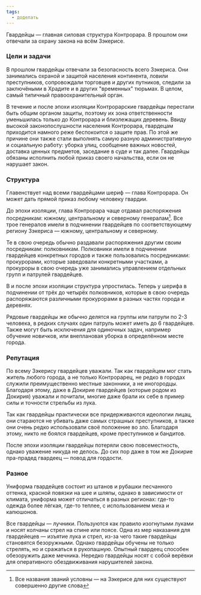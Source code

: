 ```yaml
---
tags:
  - доделать
---
```

Гвардейцы — главная силовая структура Контрорара. В прошлом они отвечали за охрану закона на всём Зэкерисе.
### Цели и задачи
В прошлом гвардейцы отвечали за безопасность всего Зэкериса. Они занимались охраной и защитой населения континента, ловили преступников, сопровождали торговцев и других путников, следили за заключёными в Храдите и в других "временных" тюрьмах. В целом, самый типичный правоохранительный орган.

В течение и после эпохи изоляции Контрорарские гвардейцы перестали быть общим органом защиты, поэтому их зона ответственности уменьшилась только до Контрорара и близлежащих деревень. Ввиду высокой законопослушности населения Контрорара, гвардецам приходится намного реже беспокоится о защите прав. По этой же причине они также стали выполнять самую разную административную и социальную работу: уборка улиц, сообщение важных новостей, доставка ценных предметов, заседание в суде и так далее. Гвардейцы обязаны исполнить любой приказ своего начальства, если он не нарушает закон. 
### Структура
Главенствует над всеми гвардейцами шериф — глава Контрорара. Он может дать прямой приказ любому человеку гвардии.

До эпохи изоляции, глава Контрорара чаще отдавал распоряжения посредникам: южному, центральному и северному генералам[^1]. Все трое генералов имели в подчинении гвардейцев по соответствующему региону Зэкериса — южному, центральному и северному.

Те в свою очередь обычно раздавали распоряжения другим своим посредникам: полковникам. Полковники имели в подчинении гвардейцев конкретных городов и также пользовались посредниками: прокурорами, которые заведовали конкретными участками, а прокуроры в свою очередь уже занимались управлением отдельных групп и патрулей гвардейцев.

В и после эпохи изоляции структура упростилась. Теперь у шерифа в подчинении от трёх до четырёх полковников, которые в свою очередь распоряжаются различными прокурорами в разных частях города и деревнях.

Рядовые гвардейцы же обычно делятся на группы или патрули по 2-3 человека, в редких случаях один патруль может иметь до 6 гвардейцев. Также могут быть исключения для одиночных задач, например обучение новичков, или внеплановая уборка в определённом месте города.
### Репутация
По всему Зэкерису гвардейцев уважали. Так как гвардейцем мог стать житель любого города, а не только Контрорарец, не редко в городах служили преимущественно местные законники, а не иногородцы. Благодаря этому, даже в Докирие гвардейцев (которые родом из Докирия) уважали и почитали, многие даже брали их себе в пример силы и точности стрельбы из лука.

Так как гвардейцы практически все придерживаются идеологии лицац, они стараются не убивать даже самых страшных преступников, а также они очень редко использовали своё положение во зло. Благодаря этому, никто не боялся гвардейцев, кроме преступников и бандитов.

После эпохи изоляции гвардейцы потеряли свою повсеместность, однако уважение никуда не делось. До сих пор даже в том же Докирие пра-прадед гвардеец — повод для гордости.
### Разное
Униформа гвардейцев состоит из штанов и рубашки песчанного оттенка, красной повязки на шее и шляпы, однако в зависимости от климата, униформа может отличаться в разных регионах: где-то одежда более лёгкая, где-то теплее, с использованием меха и капюшонов.

Все гвардейцы — лучники. Пользуются как правило изогнутыми луками и носят колчаны стрел на спине или поясе. Одна из мер наказания для гвардейецев — изъятие лука и стрел, из-за чего такие гвардейцы становятся безоружными. Однако гвардейцы обучены не только стрелять, но и сражаться в рукопашную. Опытный гвардеец способен обезоружить даже мечника. Нередко гвардейцы носят с собой верёвки для оперативного обездвиживания нарушителей закона.

[^1]: Все названия званий условны — на Зэкерисе для них существуют совершенно другие слова
